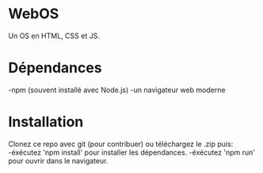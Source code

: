 # WebOS
Un OS en HTML, CSS et JS.

# Dépendances
-npm (souvent installé avec Node.js)
-un navigateur web moderne

# Installation
Clonez ce repo avec git (pour contribuer) ou téléchargez le .zip puis:
-éxécutez 'npm install' pour installer les dépendances.
-éxécutez 'npm run' pour ouvrir dans le navigateur.
